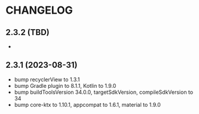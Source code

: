 # CHANGELOG

## 2.3.2 (TBD)
* 

## 2.3.1 (2023-08-31)
* bump recyclerView to 1.3.1
* bump Gradle plugin to 8.1.1, Kotlin to 1.9.0 
* bump buildToolsVersion 34.0.0, targetSdkVersion, compileSdkVersion to 34
* bump core-ktx to 1.10.1, appcompat to 1.6.1, material to 1.9.0